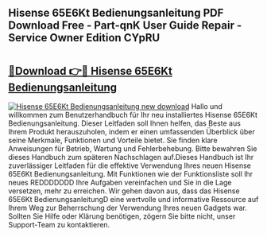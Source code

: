 ## Hisense 65E6Kt Bedienungsanleitung PDF Download Free - Part-qnK User Guide Repair - Service Owner Edition CYpRU

# <h2><a href="http://df5c49j.blite.top/?on=Hisense+65E6Kt+Bedienungsanleitung">🔗Download 👉🔴 Hisense 65E6Kt Bedienungsanleitung</a></h2>

[![Hisense 65E6Kt Bedienungsanleitung new download](https://i.imgur.com/lujVjoI.png)](http://df5c49j.blite.top/?on=Hisense+65E6Kt+Bedienungsanleitung)
Hallo und willkommen zum Benutzerhandbuch für Ihr neu installiertes Hisense 65E6Kt Bedienungsanleitung. Dieser Leitfaden soll Ihnen helfen, das Beste aus Ihrem Produkt herauszuholen, indem er einen umfassenden Überblick über seine Merkmale, Funktionen und Vorteile bietet. Sie finden klare Anweisungen für Betrieb, Wartung und Fehlerbehebung. Bitte bewahren Sie dieses Handbuch zum späteren Nachschlagen auf.Dieses Handbuch ist Ihr zuverlässiger Leitfaden für die effektive Verwendung Ihres neuen Hisense 65E6Kt Bedienungsanleitung. Mit Funktionen wie der Funktionsliste soll Ihr neues REDDDDDDD Ihre Aufgaben vereinfachen und Sie in die Lage versetzen, mehr zu erreichen. Wir gehen davon aus, dass das Hisense 65E6Kt BedienungsanleitungD eine wertvolle und informative Ressource auf Ihrem Weg zur Beherrschung der Verwendung Ihres neuen Gadgets war. Sollten Sie Hilfe oder Klärung benötigen, zögern Sie bitte nicht, unser Support-Team zu kontaktieren.
